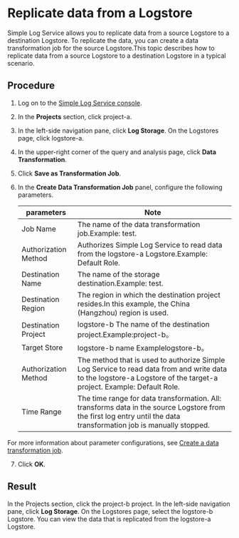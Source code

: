 # Replicate data from a Logstore

Simple Log Service allows you to replicate data from a source Logstore to a destination Logstore. To replicate the data, you can create a data transformation job for the source Logstore.This topic describes how to replicate data from a source Logstore to a destination Logstore in a typical scenario.

## Procedure

1. Log on to the [Simple Log Service console](https://sls.console.aliyun.com).
2. In the **Projects** section, click project-a.

3. In the left-side navigation pane, click **Log Storage**. On the Logstores page, click logstore-a.

4. In the upper-right corner of the query and analysis page, click **Data Transformation**.

5. Click **Save as Transformation Job**.

6. In the **Create Data Transformation Job** panel, configure the following parameters.

   | parameters           | Note                                                                                                                                                                |
   | -------------------- | ------------------------------------------------------------------------------------------------------------------------------------------------------------------- |
   | Job Name             | The name of the data transformation job.Example: test.                                                                                                              |
   | Authorization Method | Authorizes Simple Log Service to read data from the logstore-a Logstore.Example: Default Role.                                                                      |
   | Destination Name     | The name of the storage destination.Example: test.                                                                                                                  |
   | Destination Region   | The region in which the destination project resides.In this example, the China (Hangzhou) region is used.                                                           |
   | Destination Project  | logstore-b The name of the destination project.Example:project-b。                                                                                                  |
   | Target Store         | logstore-b name Examplelogstore-b。                                                                                                                                 |
   | Authorization Method | The method that is used to authorize Simple Log Service to read data from and write data to the logstore-a Logstore of the target-a project. Example: Default Role. |
   | Time Range           | The time range for data transformation. All: transforms data in the source Logstore from the first log entry until the data transformation job is manually stopped. |

For more information about parameter configurations, see [Create a data transformation job](https://www.alibabacloud.com/help/en/doc-detail/125615.htm?spm=a2c4g.11186623.2.9.ec9b1353uPmG8o#task-1181217).

7. Click **OK**.

## Result

In the Projects section, click the project-b project. In the left-side navigation pane, click **Log Storage**. On the Logstores page, select the logstore-b Logstore. You can view the data that is replicated from the logstore-a Logstore.
